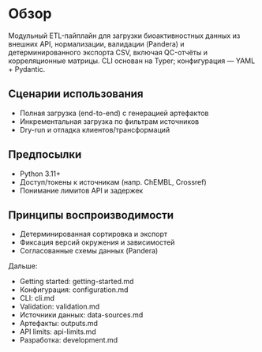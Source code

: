# Обзор

Модульный ETL-пайплайн для загрузки биоактивностных данных из внешних API, нормализации, валидации (Pandera) и детерминированного экспорта CSV, включая QC-отчёты и корреляционные матрицы. CLI основан на Typer; конфигурация — YAML + Pydantic.

## Сценарии использования

- Полная загрузка (end-to-end) с генерацией артефактов
- Инкрементальная загрузка по фильтрам источников
- Dry-run и отладка клиентов/трансформаций

## Предпосылки

- Python 3.11+
- Доступ/токены к источникам (напр. ChEMBL, Crossref)
- Понимание лимитов API и задержек

## Принципы воспроизводимости

- Детерминированная сортировка и экспорт
- Фиксация версий окружения и зависимостей
- Согласованные схемы данных (Pandera)

Дальше:

- Getting started: getting-started.md
- Конфигурация: configuration.md
- CLI: cli.md
- Validation: validation.md
- Источники данных: data-sources.md
- Артефакты: outputs.md
- API limits: api-limits.md
- Разработка: development.md
